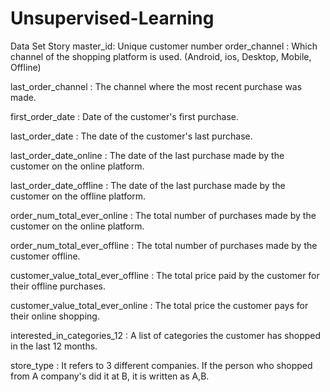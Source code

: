 # Unsupervised-Learning
Data Set Story
master_id: Unique customer number
order_channel : Which channel of the shopping platform is used. (Android, ios, Desktop, Mobile, Offline)

last_order_channel : The channel where the most recent purchase was made.

first_order_date : Date of the customer's first purchase.

last_order_date : The date of the customer's last purchase.

last_order_date_online : The date of the last purchase made by the customer on the online platform.

last_order_date_offline : The date of the last purchase made by the customer on the offline platform.

order_num_total_ever_online : The total number of purchases made by the customer on the online platform.

order_num_total_ever_offline : The total number of purchases made by the customer offline.

customer_value_total_ever_offline : The total price paid by the customer for their offline purchases.

customer_value_total_ever_online : The total price the customer pays for their online shopping.

interested_in_categories_12 : A list of categories the customer has shopped in the last 12 months.

store_type : It refers to 3 different companies. If the person who shopped from A company's did it at B, it is written as A,B.
